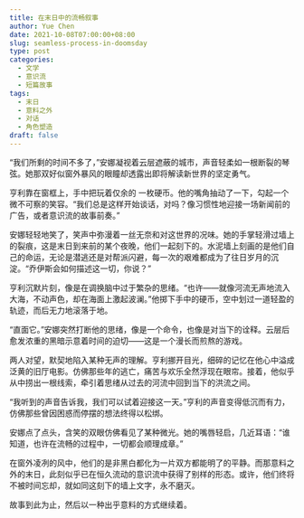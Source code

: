 ```yaml
---
title: 在末日中的流畅叙事
author: Yue Chen
date: 2021-10-08T07:00:00+08:00
slug: seamless-process-in-doomsday
type: post
categories:
  - 文学
  - 意识流
  - 短篇故事
tags:
  - 末日
  - 意料之外
  - 对话
  - 角色塑造
draft: false
---
```


“我们所剩的时间不多了，”安娜凝视着云层遮蔽的城市，声音轻柔如一根断裂的琴弦。她那双好似窗外暴风的眼瞳却透露出即将解读新世界的坚定勇气。

亨利靠在窗框上，手中把玩着仅余的 一枚硬币。他的嘴角抽动了一下，勾起一个微不可察的笑容。“我们总是这样开始谈话，对吗？像习惯性地迎接一场新闻前的广告，或者意识流的故事前奏。”

安娜轻轻地笑了，笑声中弥漫着一丝无奈和对这世界的况味。她的手掌轻滑过墙上的裂痕，这是末日到来前的某个夜晚，他们一起刻下的。水泥墙上刻画的是他们自己的命运，无论是潜逃还是对帮派闪避，每一次的艰难都成为了往日岁月的沉淀。“乔伊斯会如何描述这一切，你说？”

亨利沉默片刻，像是在调换脑中过于繁杂的思绪。“也许——就像河流无声地流入大海，不动声色，却在海面上激起波澜。”他掷下手中的硬币，空中划过一道轻盈的轨迹，而后无力地滚落于地。

“直面它。”安娜突然打断他的思绪，像是一个命令，也像是对当下的诠释。云层后愈发浓重的黑暗示意着时间的迫切——这是一个漫长而煎熬的游戏。

两人对望，默契地陷入某种无声的理解。亨利挪开目光，细碎的记忆在他心中溢成泛黄的旧厅电影。仿佛那些年的逃亡，痛苦与欢乐全然浮现在眼帘。接着，他似乎从中捞出一根线索，牵引着思绪从过去的河流中回到当下的洪流之间。

“我听到的声音告诉我，我们可以试着迎接这一天。”亨利的声音变得低沉而有力，仿佛那些曾因困惑而停摆的想法终得以松绑。

安娜点了点头，含笑的双眼仿佛看见了某种微光。她的嘴唇轻启，几近耳语：“谁知道，也许在流畅的过程中，一切都会顺理成章。”

在窗外凌冽的风中，他们的是非黑白都化为一片双方都能明了的平静。而那意料之外的末日，此刻似乎已在恒久流动的意识流中获得了别样的形态。或许，他们终将不被时间忘却，就如同这刻下的墙上文字，永不磨灭。

故事到此为止，然后以一种出乎意料的方式继续着。